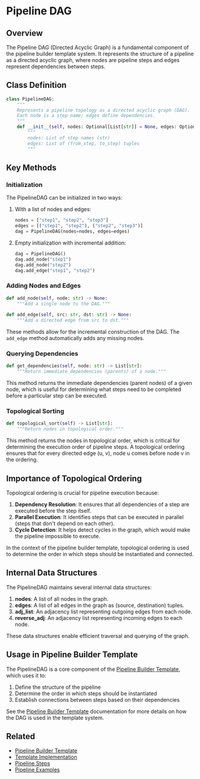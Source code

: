 # Pipeline DAG

## Overview

The Pipeline DAG (Directed Acyclic Graph) is a fundamental component of the pipeline builder template system. It represents the structure of a pipeline as a directed acyclic graph, where nodes are pipeline steps and edges represent dependencies between steps.

## Class Definition

```python
class PipelineDAG:
    """
    Represents a pipeline topology as a directed acyclic graph (DAG).
    Each node is a step name; edges define dependencies.
    """
    def __init__(self, nodes: Optional[List[str]] = None, edges: Optional[List[tuple]] = None):
        """
        nodes: List of step names (str)
        edges: List of (from_step, to_step) tuples
        """
```

## Key Methods

### Initialization

The PipelineDAG can be initialized in two ways:

1. With a list of nodes and edges:
   ```python
   nodes = ["step1", "step2", "step3"]
   edges = [("step1", "step2"), ("step2", "step3")]
   dag = PipelineDAG(nodes=nodes, edges=edges)
   ```

2. Empty initialization with incremental addition:
   ```python
   dag = PipelineDAG()
   dag.add_node("step1")
   dag.add_node("step2")
   dag.add_edge("step1", "step2")
   ```

### Adding Nodes and Edges

```python
def add_node(self, node: str) -> None:
    """Add a single node to the DAG."""
    
def add_edge(self, src: str, dst: str) -> None:
    """Add a directed edge from src to dst."""
```

These methods allow for the incremental construction of the DAG. The `add_edge` method automatically adds any missing nodes.

### Querying Dependencies

```python
def get_dependencies(self, node: str) -> List[str]:
    """Return immediate dependencies (parents) of a node."""
```

This method returns the immediate dependencies (parent nodes) of a given node, which is useful for determining what steps need to be completed before a particular step can be executed.

### Topological Sorting

```python
def topological_sort(self) -> List[str]:
    """Return nodes in topological order."""
```

This method returns the nodes in topological order, which is critical for determining the execution order of pipeline steps. A topological ordering ensures that for every directed edge (u, v), node u comes before node v in the ordering.

## Importance of Topological Ordering

Topological ordering is crucial for pipeline execution because:

1. **Dependency Resolution**: It ensures that all dependencies of a step are executed before the step itself.
2. **Parallel Execution**: It identifies steps that can be executed in parallel (steps that don't depend on each other).
3. **Cycle Detection**: It helps detect cycles in the graph, which would make the pipeline impossible to execute.

In the context of the pipeline builder template, topological ordering is used to determine the order in which steps should be instantiated and connected.

## Internal Data Structures

The PipelineDAG maintains several internal data structures:

1. **nodes**: A list of all nodes in the graph.
2. **edges**: A list of all edges in the graph as (source, destination) tuples.
3. **adj_list**: An adjacency list representing outgoing edges from each node.
4. **reverse_adj**: An adjacency list representing incoming edges to each node.

These data structures enable efficient traversal and querying of the graph.

## Usage in Pipeline Builder Template

The PipelineDAG is a core component of the [Pipeline Builder Template](pipeline_builder_template.md), which uses it to:

1. Define the structure of the pipeline
2. Determine the order in which steps should be instantiated
3. Establish connections between steps based on their dependencies

See the [Pipeline Builder Template](pipeline_builder_template.md) documentation for more details on how the DAG is used in the template system.

## Related

- [Pipeline Builder Template](pipeline_builder_template.md)
- [Template Implementation](template_implementation.md)
- [Pipeline Steps](../pipeline_steps/README.md)
- [Pipeline Examples](pipeline_examples.md)
